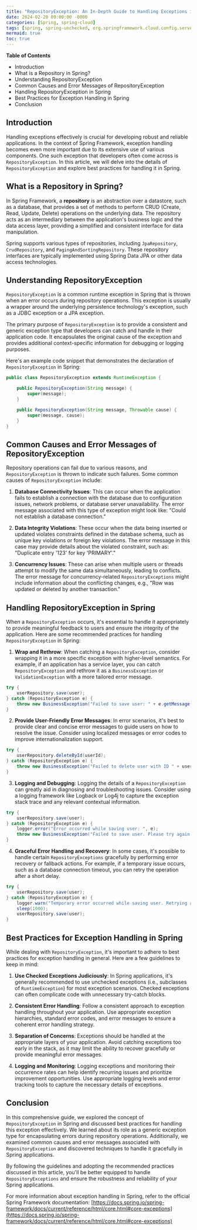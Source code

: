 ```yaml
---
title: "RepositoryException: An In-Depth Guide to Handling Exceptions in Spring"
date: 2024-02-20 09:00:00 -0000
categories: [Spring, spring-cloud]
tags: [spring, spring-unchecked, org.springframework.cloud.config.server.environment]
mermaid: true
toc: true
---
```



**Table of Contents**
- Introduction
- What is a Repository in Spring?
- Understanding RepositoryException
- Common Causes and Error Messages of RepositoryException
- Handling RepositoryException in Spring
- Best Practices for Exception Handling in Spring
- Conclusion

## Introduction
Handling exceptions effectively is crucial for developing robust and reliable applications. In the context of Spring Framework, exception handling becomes even more important due to its extensive use of various components. One such exception that developers often come across is `RepositoryException`. In this article, we will delve into the details of `RepositoryException` and explore best practices for handling it in Spring.

## What is a Repository in Spring?
In Spring Framework, a **repository** is an abstraction over a datastore, such as a database, that provides a set of methods to perform CRUD (Create, Read, Update, Delete) operations on the underlying data. The repository acts as an intermediary between the application's business logic and the data access layer, providing a simplified and consistent interface for data manipulation.

Spring supports various types of repositories, including `JpaRepository`, `CrudRepository`, and `PagingAndSortingRepository`. These repository interfaces are typically implemented using Spring Data JPA or other data access technologies.

## Understanding RepositoryException
`RepositoryException` is a common runtime exception in Spring that is thrown when an error occurs during repository operations. This exception is usually a wrapper around the underlying persistence technology's exception, such as a JDBC exception or a JPA exception.

The primary purpose of `RepositoryException` is to provide a consistent and generic exception type that developers can catch and handle in their application code. It encapsulates the original cause of the exception and provides additional context-specific information for debugging or logging purposes.

Here's an example code snippet that demonstrates the declaration of `RepositoryException` in Spring:

```java
public class RepositoryException extends RuntimeException {

    public RepositoryException(String message) {
        super(message);
    }

    public RepositoryException(String message, Throwable cause) {
        super(message, cause);
    }
}
```

## Common Causes and Error Messages of RepositoryException
Repository operations can fail due to various reasons, and `RepositoryException` is thrown to indicate such failures. Some common causes of `RepositoryException` include:

1. **Database Connectivity Issues**: This can occur when the application fails to establish a connection with the database due to configuration issues, network problems, or database server unavailability. The error message associated with this type of exception might look like: "Could not establish a database connection."

2. **Data Integrity Violations**: These occur when the data being inserted or updated violates constraints defined in the database schema, such as unique key violations or foreign key violations. The error message in this case may provide details about the violated constraint, such as: "Duplicate entry '123' for key 'PRIMARY'."

3. **Concurrency Issues**: These can arise when multiple users or threads attempt to modify the same data simultaneously, leading to conflicts. The error message for concurrency-related `RepositoryExceptions` might include information about the conflicting changes, e.g., "Row was updated or deleted by another transaction."

## Handling RepositoryException in Spring
When a `RepositoryException` occurs, it's essential to handle it appropriately to provide meaningful feedback to users and ensure the integrity of the application. Here are some recommended practices for handling `RepositoryException` in Spring:

1. **Wrap and Rethrow**: When catching a `RepositoryException`, consider wrapping it in a more specific exception with higher-level semantics. For example, if an application has a service layer, you can catch `RepositoryException` and rethrow it as a `BusinessException` or `ValidationException` with a more tailored error message.

```java
try {
    userRepository.save(user);
} catch (RepositoryException e) {
    throw new BusinessException("Failed to save user: " + e.getMessage(), e);
}
```

2. **Provide User-Friendly Error Messages**: In error scenarios, it's best to provide clear and concise error messages to guide users on how to resolve the issue. Consider using localized messages or error codes to improve internationalization support.

```java
try {
    userRepository.deleteById(userId);
} catch (RepositoryException e) {
    throw new BusinessException("Failed to delete user with ID " + userId + ": " + e.getMessage(), e);
}
```

3. **Logging and Debugging**: Logging the details of a `RepositoryException` can greatly aid in diagnosing and troubleshooting issues. Consider using a logging framework like Logback or Log4j to capture the exception stack trace and any relevant contextual information.

```java
try {
    userRepository.save(user);
} catch (RepositoryException e) {
    logger.error("Error occurred while saving user: ", e);
    throw new BusinessException("Failed to save user. Please try again later.", e);
}
```

4. **Graceful Error Handling and Recovery**: In some cases, it's possible to handle certain `RepositoryExceptions` gracefully by performing error recovery or fallback actions. For example, if a temporary issue occurs, such as a database connection timeout, you can retry the operation after a short delay.

```java
try {
    userRepository.save(user);
} catch (RepositoryException e) {
    logger.warn("Temporary error occurred while saving user. Retrying after delay...");
    sleep(1000);
    userRepository.save(user);
}
```

## Best Practices for Exception Handling in Spring
While dealing with `RepositoryException`, it's important to adhere to best practices for exception handling in general. Here are a few guidelines to keep in mind:

1. **Use Checked Exceptions Judiciously**: In Spring applications, it's generally recommended to use unchecked exceptions (i.e., subclasses of `RuntimeException`) for most exception scenarios. Checked exceptions can often complicate code with unnecessary try-catch blocks.

2. **Consistent Error Handling**: Follow a consistent approach to exception handling throughout your application. Use appropriate exception hierarchies, standard error codes, and error messages to ensure a coherent error handling strategy.

3. **Separation of Concerns**: Exceptions should be handled at the appropriate layers of your application. Avoid catching exceptions too early in the stack, as it may limit the ability to recover gracefully or provide meaningful error messages.

4. **Logging and Monitoring**: Logging exceptions and monitoring their occurrence rates can help identify recurring issues and prioritize improvement opportunities. Use appropriate logging levels and error tracking tools to capture the necessary details of exceptions.

## Conclusion
In this comprehensive guide, we explored the concept of `RepositoryException` in Spring and discussed best practices for handling this exception effectively. We learned about its role as a generic exception type for encapsulating errors during repository operations. Additionally, we examined common causes and error messages associated with `RepositoryException` and discovered techniques to handle it gracefully in Spring applications.

By following the guidelines and adopting the recommended practices discussed in this article, you'll be better equipped to handle `RepositoryExceptions` and ensure the robustness and reliability of your Spring applications.

For more information about exception handling in Spring, refer to the official Spring Framework documentation: [https://docs.spring.io/spring-framework/docs/current/reference/html/core.html#core-exceptions](https://docs.spring.io/spring-framework/docs/current/reference/html/core.html#core-exceptions)